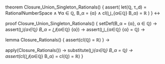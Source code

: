 theorem Closure_Union_Singleton_Rationals() {
  assert(
    let(ℚ, τ_d) = RationalNumberSpace ∧
    ∀α ∈ ℚ, B_α = {α} ∧
    cl(⋃_{α∈ℚ} B_α) = ℝ
  )
} ↔

proof Closure_Union_Singleton_Rationals() {
  setDef(B_α = {α}, α ∈ ℚ) →
  assert(⋃_{α∈ℚ} B_α = ⋃_{α∈ℚ} {α}) →
  assert(⋃_{α∈ℚ} {α} = ℚ) →
  
  lemma Closure_Rationals() {
    assert(cl(ℚ) = ℝ)
  } →
  
  apply(Closure_Rationals()) →
  substitute(⋃_{α∈ℚ} B_α = ℚ) →
  assert(cl(⋃_{α∈ℚ} B_α) = cl(ℚ) = ℝ)
}